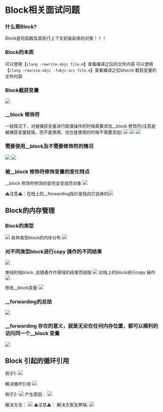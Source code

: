 # Block相关面试问题
### 什么是Block?
Block是将函数及其执行上下文封装起来的对象！！！
### Block的本质
可以使用【`clang -rewrite-objc file.m`】查看编译之后的文件内容
可以使用【`clang -rewrite-objc -fobjc-arc file.m`】查看编译之后blocck 截获变量的文件内容
### Block截获变量
![](media/15649178159465/15649240591722.jpg)

### __block 修饰符
一般情况下，对被捕获变量进行赋值操作的时候需要添加__block 修饰符(注意是被捕获变量赋值，而不是使用，仅仅是使用的时候不需要添加)
![](media/15649178159465/15655024600471.jpg)
![](media/15649178159465/15655025267966.jpg)
![](media/15649178159465/15655025445614.jpg)

### 需要使用__block及不需要修饰符的情况
![](media/15649178159465/15655026243598.jpg)
![](media/15649178159465/15655026409045.jpg)

### 被__block 修饰符修饰变量的变化特点
__block 修饰符修饰的变亮会变成亮对象
![](media/15649178159465/15655028137710.jpg)

⚠️注意⚠️：在栈上的__forwarding指针是指向它自身的![](media/15649178159465/15655031162715.jpg)


## Block的内存管理
### Block的类型
![](media/15649178159465/15655034689693.jpg)
各种类型block的内存分布
![](media/15649178159465/15655035312482.jpg)


### 对不同类型block进行copy 操作的不同结果
![](media/15649178159465/15655036133680.jpg)

单纯的栈block ,会随着作作用域的结束而销毁
![](media/15649178159465/15655036505130.jpg)
对栈上的block进行copy 操作
![](media/15649178159465/15655038308822.jpg)

修改__block变量
![](media/15649178159465/15655041096871.jpg)

### __forwarding的总结
![](media/15649178159465/15655046501278.jpg)


### __forwarding 存在的意义，就是无论在任何内存位置，都可以顺利的访问同一个__block 变量
![](media/15649178159465/15655050065039.jpg)


## Block 引起的循环引用

例子1:
![](media/15649178159465/15655051280784.jpg)

解决循环引用
![](media/15649178159465/15655051574702.jpg)


例子2:
![](media/15649178159465/15655053217549.jpg)
产生原因：
![](media/15649178159465/15655054493499.jpg)

解决方法：
![](media/15649178159465/15655054848311.jpg)
⚠️注意⚠️： 解决方案及弊端:
![](media/15649178159465/15655055591195.jpg)
